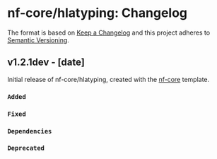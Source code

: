 # nf-core/hlatyping: Changelog

The format is based on [Keep a Changelog](https://keepachangelog.com/en/1.0.0/)
and this project adheres to [Semantic Versioning](https://semver.org/spec/v2.0.0.html).

## v1.2.1dev - [date]

Initial release of nf-core/hlatyping, created with the [nf-core](https://nf-co.re/) template.

### `Added`

### `Fixed`

### `Dependencies`

### `Deprecated`
